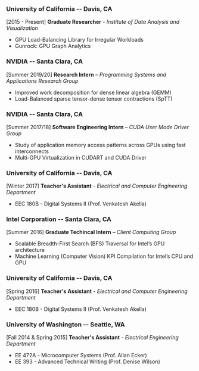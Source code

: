 
### University of California -- Davis, CA
[2015 - Present] **Graduate Researcher** - *Institute of Data Analysis and Visualization*
- GPU Load-Balancing Library for Irregular Workloads
- Gunrock: GPU Graph Analytics

### NVIDIA -- Santa Clara, CA
[Summer 2019/20] **Research Intern** – *Programming Systems and Applications Research Group*
- Improved work decomposition for dense linear algebra (GEMM)
- Load-Balanced sparse tensor-dense tensor contractions (SpTT)

### NVIDIA -- Santa Clara, CA
[Summer 2017/18] **Software Engineering Intern** – *CUDA User Mode Driver Group*
- Study of application memory access patterns across GPUs using fast interconnects
- Multi-GPU Virtualization in CUDART and CUDA Driver

### University of California -- Davis, CA
[Winter 2017] **Teacher's Assistant** - *Electrical and Computer Engineering Department*
- EEC 180B - Digital Systems II (Prof. Venkatesh Akella)

### Intel Corporation -- Santa Clara, CA
[Summer 2016] **Graduate Techincal Intern** – *Client Computing Group*
- Scalable Breadth-First Search (BFS) Traversal for Intel’s GPU architecture
- Machine Learning (Computer Vision) KPI Compilation for Intel’s CPU and GPU

### University of California -- Davis, CA
[Spring 2016] **Teacher's Assistant** - *Electrical and Computer Engineering Department*
- EEC 180B - Digital Systems II (Prof. Venkatesh Akella)

### University of Washington -- Seattle, WA
[Fall 2014 & Spring 2015] **Teacher's Assistant** - *Electrical Engineering Department*
- EE 472A - Microcomputer Systems (Prof. Allan Ecker)
- EE 393 - Advanced Technical Writing (Prof. Denise Wilson)
